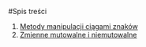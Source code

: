 #Spis treści

1. [Metody manipulacji ciągami znaków](https://github.com/bsupronik/nauka-pythona/blob/main/materialy/Cutting%20and%20slicing%20string%20type.md)
2. [Zmienne mutowalne i niemutowalne](https://github.com/bsupronik/nauka-pythona/blob/1639927a0d55cb17c9e77100d2ef40682d686523/materialy/Mutowalne%20i%20niemutowalne%20typy%20zmiennych.md)